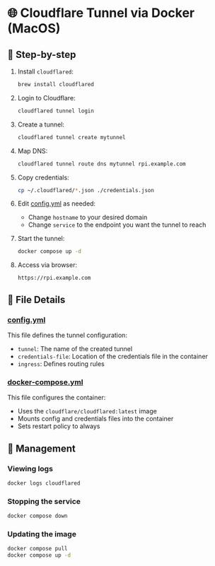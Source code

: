 # 🌐 Cloudflare Tunnel via Docker (MacOS)

## 🧩 Step-by-step

1. Install `cloudflared`:

   ```bash
   brew install cloudflared
   ```

2. Login to Cloudflare:

   ```bash
   cloudflared tunnel login
   ```

3. Create a tunnel:

   ```bash
   cloudflared tunnel create mytunnel
   ```

4. Map DNS:

   ```bash
   cloudflared tunnel route dns mytunnel rpi.example.com
   ```

5. Copy credentials:

   ```bash
   cp ~/.cloudflared/*.json ./credentials.json
   ```

6. Edit [config.yml](config.yml) as needed:
   - Change `hostname` to your desired domain
   - Change `service` to the endpoint you want the tunnel to reach

7. Start the tunnel:

   ```bash
   docker compose up -d
   ```

8. Access via browser:

   ```url
   https://rpi.example.com
   ```

## 📝 File Details

### [config.yml](config.yml)

This file defines the tunnel configuration:

- `tunnel`: The name of the created tunnel
- `credentials-file`: Location of the credentials file in the container
- `ingress`: Defines routing rules

### [docker-compose.yml](docker-compose.yml)

This file configures the container:

- Uses the `cloudflare/cloudflared:latest` image
- Mounts config and credentials files into the container
- Sets restart policy to always

## 🔄 Management

### Viewing logs

```bash
docker logs cloudflared
```

### Stopping the service

```bash
docker compose down
```

### Updating the image

```bash
docker compose pull
docker compose up -d
```
